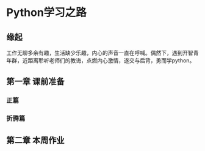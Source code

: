 # Python学习之路

## 缘起

工作无聊多余有趣，生活缺少乐趣，内心的声音一直在呼喊。偶然下，遇到开智青年群，近距离聆听老师们的教诲，点燃内心激情，遂交与后背，勇而学python。

## 第一章 课前准备
### 正篇
###  折腾篇
## 第二章 本周作业 


 

